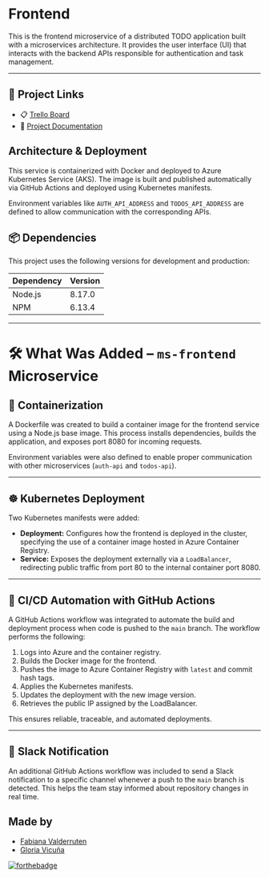 
# Frontend

This is the frontend microservice of a distributed TODO application built with a microservices architecture. It provides the user interface (UI) that interacts with the backend APIs responsible for authentication and task management.

---

## 🔗 Project Links

- 📋 [Trello Board](https://trello.com/invite/b/680296aa17864e87fc6c7fed/ATTI82505e108ae3e7a005ede0081ec437f87CDDDEF1/microservice)
- 📄 [Project Documentation](https://docs.google.com/document/d/1FER2lpkZJk2eI5tpMnMy8mFhd42g3f4jioasHwZ0klo/edit?usp=sharing)

## Architecture & Deployment

This service is containerized with Docker and deployed to Azure Kubernetes Service (AKS). The image is built and published automatically via GitHub Actions and deployed using Kubernetes manifests.

Environment variables like `AUTH_API_ADDRESS` and `TODOS_API_ADDRESS` are defined to allow communication with the corresponding APIs.

## 📦 Dependencies

This project uses the following versions for development and production:

| Dependency | Version |
|------------|---------|
| Node.js    | 8.17.0  |
| NPM        | 6.13.4  |

---

# 🛠️ What Was Added – `ms-frontend` Microservice

## 🐳 Containerization

A Dockerfile was created to build a container image for the frontend service using a Node.js base image. This process installs dependencies, builds the application, and exposes port 8080 for incoming requests.

Environment variables were also defined to enable proper communication with other microservices (`auth-api` and `todos-api`).

---

## ☸️ Kubernetes Deployment

Two Kubernetes manifests were added:

- **Deployment:** Configures how the frontend is deployed in the cluster, specifying the use of a container image hosted in Azure Container Registry.
- **Service:** Exposes the deployment externally via a `LoadBalancer`, redirecting public traffic from port 80 to the internal container port 8080.

---

## 🔁 CI/CD Automation with GitHub Actions

A GitHub Actions workflow was integrated to automate the build and deployment process when code is pushed to the `main` branch. The workflow performs the following:

1. Logs into Azure and the container registry.
2. Builds the Docker image for the frontend.
3. Pushes the image to Azure Container Registry with `latest` and commit hash tags.
4. Applies the Kubernetes manifests.
5. Updates the deployment with the new image version.
6. Retrieves the public IP assigned by the LoadBalancer.

This ensures reliable, traceable, and automated deployments.

---

## 📣 Slack Notification

An additional GitHub Actions workflow was included to send a Slack notification to a specific channel whenever a push to the `main` branch is detected. This helps the team stay informed about repository changes in real time.

## <b> Made by </b>

+ [Fabiana Valderruten](https://github.com/FFabianna "FFabianna")
+ [Gloria Vicuña](https://github.com/Vanesa155 "Vanesa V.")

[![forthebadge](https://forthebadge.com/images/badges/built-with-love.svg)](https://forthebadge.com)